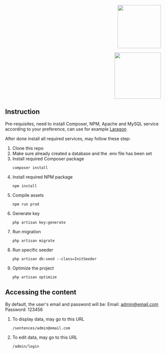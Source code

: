 
<p  align="right">
<a  href="https://www.dropee.com/"  target="_blank"><img  src="https://www.dropee.com/themes/stampede_1/images/logo-orange.png"  width="140"></a></p>
<p  align="right"><a  href="https://laravel.com"  target="_blank"><img  src="https://raw.githubusercontent.com/laravel/art/master/logo-lockup/5%20SVG/2%20CMYK/1%20Full%20Color/laravel-logolockup-cmyk-red.svg"  width="150"></a>
</p>

  
## Instruction

  

Pre-requisites, need to install Composer, NPM, Apache and MySQL service according to your preference, can use for example [Laragon](https://laragon.org/)

After done install all required services, may follow these step:

1. Clone this repo
2. Make sure already created a database and the .env file has been set
3. Install required Composer package
	```
	composer install
	```
4. Install required NPM package
	```
	npm install
	```
5. Compile assets
	```
	npm run prod
	```
6. Generate key
	```
	php artisan key:generate
	```
7. Run migration
	```
	php artisan migrate
	```
8. Run specific seeder
	```
	php artisan db:seed --class=InitSeeder
	```
9. Optimize the project
	```
	php artisan optimize
	```

  



  

## Accessing the content

  
By default, the user's email and password will be:
Email: admin@email.com
Password: 123456

1. To display data, may go to this URL
	```
	/sentences/admin@email.com
	```
2. To edit data, may go to this URL
	```
	/admin/login
	```